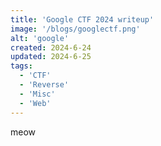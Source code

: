 ```yaml
---
title: 'Google CTF 2024 writeup'
image: '/blogs/googlectf.png'
alt: 'google'
created: 2024-6-24
updated: 2024-6-25
tags:
  - 'CTF'
  - 'Reverse'
  - 'Misc'
  - 'Web'
---
```


meow
